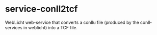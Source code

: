 # service-conll2tcf
WebLicht web-service that converts a conllu file (produced by the conll-services in weblicht) into a TCF file.
